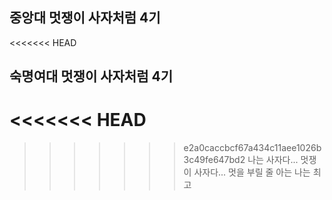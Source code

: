 ## 중앙대 멋쟁이 사자처럼 4기
<<<<<<< HEAD
## 숙명여대 멋쟁이 사자처럼 4기
<<<<<<< HEAD
=======
>>>>>>> e2a0caccbcf67a434c11aee1026b3c49fe647bd2
나는 사자다... 멋쟁이 사자다... 멋을 부릴 줄 아는 나는 최고

